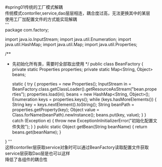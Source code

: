 #spring01传统的工厂模式解耦  
传统模式contorller,service,dao层层相连，耦合度过高，无法更换其中的某层  
使用工厂加配置文件的方式能实现解耦  
'''  
package com.factory;

import java.io.InputStream;
import java.util.Enumeration;
import java.util.HashMap;
import java.util.Map;
import java.util.Properties;

/**
 * 先初始化所有类，需要时全部取出使用
 */
public class BeanFactory {
    private static Properties properties;
    private static Map<String, Object> beans;

    static {
        try {
            properties = new Properties();
            InputStream in = BeanFactory.class.getClassLoader().getResourceAsStream("bean.properties");
            properties.load(in);
            beans = new HashMap<String, Object>();
            Enumeration keys = properties.keys();
            while (keys.hasMoreElements()) {
                String key = keys.nextElement().toString();
                String beanPath = properties.getProperty(key);
                Object value = Class.forName(beanPath).newInstance();
                beans.put(key, value);
            }
        } catch (Exception e) {
            throw new ExceptionInInitializerError("初始化配置文件失败");
        }
    }
    public static Object getBean(String beanName) {
        return beans.get(beanName);
    }

}
'''  
这样contorller层获取service对象时可以通过BeanFactory读取配置文件获取  
service层获取Dao层是也可以这样  
降低了各组件的耦合性  
